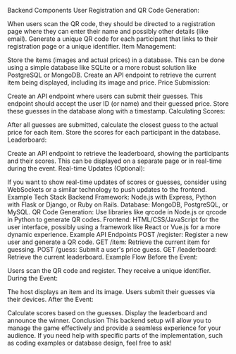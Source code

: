 Backend Components
User Registration and QR Code Generation:

When users scan the QR code, they should be directed to a registration page where they can enter their name and possibly other details (like email).
Generate a unique QR code for each participant that links to their registration page or a unique identifier.
Item Management:

Store the items (images and actual prices) in a database. This can be done using a simple database like SQLite or a more robust solution like PostgreSQL or MongoDB.
Create an API endpoint to retrieve the current item being displayed, including its image and price.
Price Submission:

Create an API endpoint where users can submit their guesses. This endpoint should accept the user ID (or name) and their guessed price.
Store these guesses in the database along with a timestamp.
Calculating Scores:

After all guesses are submitted, calculate the closest guess to the actual price for each item.
Store the scores for each participant in the database.
Leaderboard:

Create an API endpoint to retrieve the leaderboard, showing the participants and their scores.
This can be displayed on a separate page or in real-time during the event.
Real-time Updates (Optional):

If you want to show real-time updates of scores or guesses, consider using WebSockets or a similar technology to push updates to the frontend.
Example Tech Stack
Backend Framework: Node.js with Express, Python with Flask or Django, or Ruby on Rails.
Database: MongoDB, PostgreSQL, or MySQL.
QR Code Generation: Use libraries like qrcode in Node.js or qrcode in Python to generate QR codes.
Frontend: HTML/CSS/JavaScript for the user interface, possibly using a framework like React or Vue.js for a more dynamic experience.
Example API Endpoints
POST /register: Register a new user and generate a QR code.
GET /item: Retrieve the current item for guessing.
POST /guess: Submit a user's price guess.
GET /leaderboard: Retrieve the current leaderboard.
Example Flow
Before the Event:

Users scan the QR code and register.
They receive a unique identifier.
During the Event:

The host displays an item and its image.
Users submit their guesses via their devices.
After the Event:

Calculate scores based on the guesses.
Display the leaderboard and announce the winner.
Conclusion
This backend setup will allow you to manage the game effectively and provide a seamless experience for your audience. If you need help with specific parts of the implementation, such as coding examples or database design, feel free to ask!